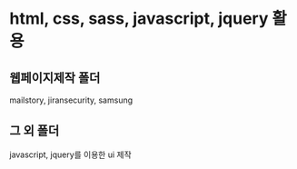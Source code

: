 # html, css, sass, javascript, jquery 활용

## 웹페이지제작 폴더
mailstory, jiransecurity, samsung

## 그 외 폴더
javascript, jquery를 이용한 ui 제작